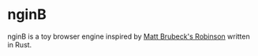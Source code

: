 # nginB

nginB is a toy browser engine inspired by [Matt Brubeck's Robinson](https://github.com/mbrubeck/robinson) written in Rust.
